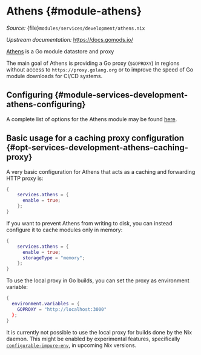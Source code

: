 # Athens {#module-athens}

*Source:* {file}`modules/services/development/athens.nix`

*Upstream documentation:* <https://docs.gomods.io/>

[Athens](https://github.com/gomods/athens)
is a Go module datastore and proxy

The main goal of Athens is providing a Go proxy (`$GOPROXY`) in regions without access to `https://proxy.golang.org` or to
improve the speed of Go module downloads for CI/CD systems.

## Configuring {#module-services-development-athens-configuring}

A complete list of options for the Athens module may be found
[here](#opt-services.athens.enable).

## Basic usage for a caching proxy configuration {#opt-services-development-athens-caching-proxy}

A very basic configuration for Athens that acts as a caching and forwarding HTTP proxy is:
```nix
{
    services.athens = {
      enable = true;
    };
}
```

If you want to prevent Athens from writing to disk, you can instead configure it to cache modules only in memory:

```nix
{
    services.athens = {
      enable = true;
      storageType = "memory";
    };
}
```

To use the local proxy in Go builds, you can set the proxy as environment variable:

```nix
{
  environment.variables = {
    GOPROXY = "http://localhost:3000"
  };
}
```

It is currently not possible to use the local proxy for builds done by the Nix daemon. This might be enabled
by experimental features, specifically [`configurable-impure-env`](https://nixos.org/manual/nix/unstable/contributing/experimental-features#xp-feature-configurable-impure-env),
in upcoming Nix versions.

